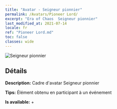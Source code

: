 ```yaml
---
title: "Avatar - Seigneur pionnier"
permalink: /Avatars/Pioneer Lord/
excerpt: "Era of Chaos  Seigneur pionnier"
last_modified_at: 2021-07-14
locale: fr
ref: "Pioneer Lord.md"
toc: false
classes: wide
---
```

 ![Seigneur pionnier](/images/a/avatarFrame_33.png)

## Détails

 **Description:** Cadre d'avatar Seigneur pionnier 

 **Tips:** Élément obtenu en participant à un événement 

 **Is available:**  + 

